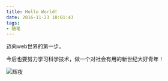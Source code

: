 ```yaml
---
title: Hello World!
date: 2016-11-23 18:01:43
tags: 
- 随笔
---
```


迈向web世界的第一步。

今后也要努力学习科学技术，做一个对社会有用的新世纪大好青年！

![辉夜](https://i.loli.net/2020/01/12/FA5mlze3Bs9bIQG.jpg)